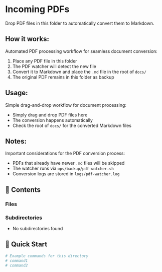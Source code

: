# Incoming PDFs

Drop PDF files in this folder to automatically convert them to Markdown.

## How it works:
Automated PDF processing workflow for seamless document conversion:

1. Place any PDF file in this folder
2. The PDF watcher will detect the new file
3. Convert it to Markdown and place the `.md` file in the root of `docs/`
4. The original PDF remains in this folder as backup

## Usage:
Simple drag-and-drop workflow for document processing:

- Simply drag and drop PDF files here
- The conversion happens automatically
- Check the root of `docs/` for the converted Markdown files

## Notes:
Important considerations for the PDF conversion process:

- PDFs that already have newer `.md` files will be skipped
- The watcher runs via `ops/backup/pdf-watcher.sh`
- Conversion logs are stored in `logs/pdf-watcher.log`

## 📁 Contents

### **Files**

### **Subdirectories**
- No subdirectories found

## 🚀 Quick Start

```bash
# Example commands for this directory
# command1
# command2
```
